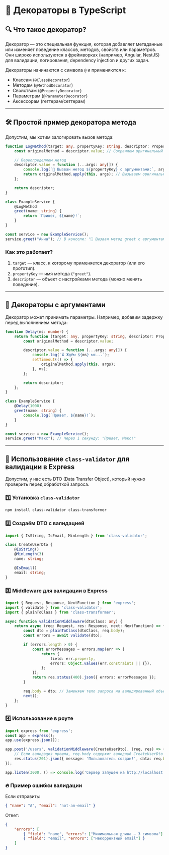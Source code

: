 # 🎀 Декораторы в TypeScript

## 🔍 **Что такое декоратор?**  
Декоратор — это специальная функция, которая добавляет метаданные или изменяет поведение классов, методов, свойств или параметров. Они широко используются в фреймворках (например, Angular, NestJS) для валидации, логирования, dependency injection и других задач.  

Декораторы начинаются с символа `@` и применяются к:  
- Классам (`@ClassDecorator`)  
- Методам (`@MethodDecorator`)  
- Свойствам (`@PropertyDecorator`)  
- Параметрам (`@ParameterDecorator`)  
- Аксессорам (геттерам/сеттерам)  

---

## 🛠 **Простой пример декоратора метода**  

Допустим, мы хотим залогировать вызов метода:  

```typescript
function LogMethod(target: any, propertyKey: string, descriptor: PropertyDescriptor) {
    const originalMethod = descriptor.value; // Сохраняем оригинальный метод

    // Переопределяем метод
    descriptor.value = function (...args: any[]) {
        console.log(`🔄 Вызван метод ${propertyKey} с аргументами:`, args);
        return originalMethod.apply(this, args); // Вызываем оригинальный метод
    };

    return descriptor;
}

class ExampleService {
    @LogMethod
    greet(name: string) {
        return `Привет, ${name}!`;
    }
}

const service = new ExampleService();
service.greet("Анна"); // В консоли: "🔄 Вызван метод greet с аргументами: ['Анна']"
```  

### Как это работает?  
1. `target` — класс, к которому применяется декоратор (или его прототип).  
2. `propertyKey` — имя метода (`"greet"`).  
3. `descriptor` — объект с настройками метода (можно менять поведение).  

---

## 🔧 **Декораторы с аргументами**  
Декоратор может принимать параметры. Например, добавим задержку перед выполнением метода:  

```typescript
function Delay(ms: number) {
    return function (target: any, propertyKey: string, descriptor: PropertyDescriptor) {
        const originalMethod = descriptor.value;

        descriptor.value = function (...args: any[]) {
            console.log(`⏳ Ждём ${ms} мс...`);
            setTimeout(() => {
                originalMethod.apply(this, args);
            }, ms);
        };

        return descriptor;
    };
}

class ExampleService {
    @Delay(1000)
    greet(name: string) {
        console.log(`Привет, ${name}!`);
    }
}

const service = new ExampleService();
service.greet("Макс"); // Через 1 секунду: "Привет, Макс!"
```  

---

## 🚦 **Использование `class-validator` для валидации в Express**  

Допустим, у нас есть DTO (Data Transfer Object), который нужно проверить перед обработкой запроса.  

### 1️⃣ Установка `class-validator`  
```bash
npm install class-validator class-transformer
```  

### 2️⃣ Создаём DTO с валидацией  
```typescript
import { IsString, IsEmail, MinLength } from 'class-validator';

class CreateUserDto {
    @IsString()
    @MinLength(3)
    name: string;

    @IsEmail()
    email: string;
}
```  

### 3️⃣ Middleware для валидации в Express  
```typescript
import { Request, Response, NextFunction } from 'express';
import { validate } from 'class-validator';
import { plainToClass } from 'class-transformer';

async function validationMiddleware(dtoClass: any) {
    return async (req: Request, res: Response, next: NextFunction) => {
        const dto = plainToClass(dtoClass, req.body);
        const errors = await validate(dto);

        if (errors.length > 0) {
            const errorMessages = errors.map(err => {
                return {
                    field: err.property,
                    errors: Object.values(err.constraints || {}),
                };
            });
            return res.status(400).json({ errors: errorMessages });
        }

        req.body = dto; // Заменяем тело запроса на валидированный объект
        next();
    };
}
```  

### 4️⃣ Использование в роуте  
```typescript
import express from 'express';
const app = express();
app.use(express.json());

app.post('/users', validationMiddleware(CreateUserDto), (req, res) => {
    // Если валидация прошла, req.body содержит валидный CreateUserDto
    res.status(201).json({ message: 'Пользователь создан!', data: req.body });
});

app.listen(3000, () => console.log('Сервер запущен на http://localhost:3000'));
```  

### 🔥 **Пример ошибки валидации**  
Если отправить:  
```json
{ "name": "A", "email": "not-an-email" }
```  

Ответ:  
```json
{
    "errors": [
        { "field": "name", "errors": ["Минимальная длина — 3 символа"] },
        { "field": "email", "errors": ["Некорректный email"] }
    ]
}
```